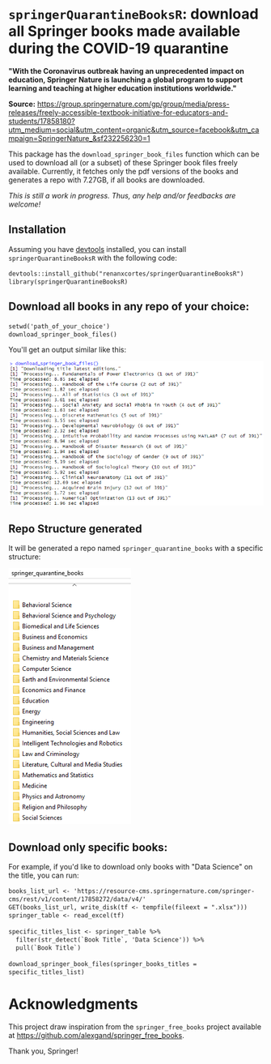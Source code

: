 # `springerQuarantineBooksR`: download all Springer books made available during the COVID-19 quarantine

**"With the Coronavirus outbreak having an unprecedented impact on education, Springer Nature is launching a global program to support learning and teaching at higher education institutions worldwide."**

**Source:** https://group.springernature.com/gp/group/media/press-releases/freely-accessible-textbook-initiative-for-educators-and-students/17858180?utm_medium=social&utm_content=organic&utm_source=facebook&utm_campaign=SpringerNature_&sf232256230=1

This package has the `download_springer_book_files` function which can be used to download all (or a subset) of these Springer book files freely available. Currently, it fetches only the pdf versions of the books and generates a repo with 7.27GB, if all books are downloaded.

*This is still a work in progress. Thus, any help and/or feedbacks are welcome!*

## Installation

Assuming you have [devtools](https://github.com/r-lib/devtools) installed, you can install `springerQuarantineBooksR` with the following code:

```
devtools::install_github("renanxcortes/springerQuarantineBooksR")
library(springerQuarantineBooksR)
```

## Download all books in any repo of your choice:

```
setwd('path_of_your_choice')
download_springer_book_files()
```

You'll get an output similar like this:

![](inst/extdata/processing_example.png)

## Repo Structure generated

It will be generated a repo named `springer_quarantine_books` with a specific structure:

![](inst/extdata/directory_org_example.png)

## Download only specific books:

For example, if you'd like to download only books with "Data Science" on the title, you can run:

```
books_list_url <- 'https://resource-cms.springernature.com/springer-cms/rest/v1/content/17858272/data/v4/'
GET(books_list_url, write_disk(tf <- tempfile(fileext = ".xlsx")))	
springer_table <- read_excel(tf)

specific_titles_list <- springer_table %>% 
  filter(str_detect(`Book Title`, 'Data Science')) %>% 
  pull(`Book Title`)

download_springer_book_files(springer_books_titles = specific_titles_list)
```

# Acknowledgments

This project draw inspiration from the `springer_free_books` project available at https://github.com/alexgand/springer_free_books.

Thank you, Springer!
